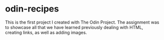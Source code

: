 # odin-recipes
This is the first project I created with The Odin Project. The assignment was to showcase all that we have learned previously dealing with HTML, creating links, as well as adding images.